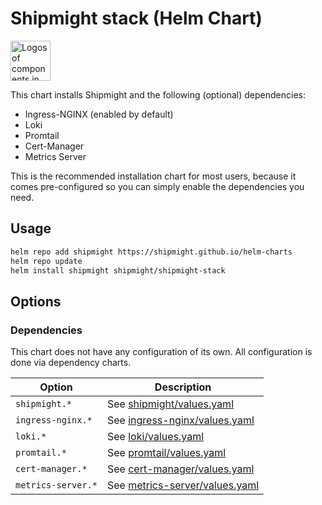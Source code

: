 # Shipmight stack (Helm Chart)

<img alt="Logos of components in Shipmight stack" src="../images/chart-shipmight-stack.png" height="64" />

This chart installs Shipmight and the following (optional) dependencies:

- Ingress-NGINX (enabled by default)
- Loki
- Promtail
- Cert-Manager
- Metrics Server

This is the recommended installation chart for most users, because it comes pre-configured so you can simply enable the dependencies you need.

## Usage

```bash
helm repo add shipmight https://shipmight.github.io/helm-charts
helm repo update
helm install shipmight shipmight/shipmight-stack
```

## Options

### Dependencies

This chart does not have any configuration of its own. All configuration is done via dependency charts.

| Option             | Description                                                                                                                       |
| ------------------ | --------------------------------------------------------------------------------------------------------------------------------- |
| `shipmight.*`      | See [shipmight/values.yaml](../shipmight/values.yaml)                                                                             |
| `ingress-nginx.*`  | See [ingress-nginx/values.yaml](https://github.com/nginxinc/kubernetes-ingress/blob/master/deployments/helm-chart/values.yaml)    |
| `loki.*`           | See [loki/values.yaml](https://github.com/grafana/helm-charts/blob/main/charts/loki/values.yaml)                                  |
| `promtail.*`       | See [promtail/values.yaml](https://github.com/grafana/helm-charts/blob/main/charts/promtail/values.yaml)                          |
| `cert-manager.*`   | See [cert-manager/values.yaml](https://github.com/jetstack/cert-manager/blob/master/deploy/charts/cert-manager/values.yaml)       |
| `metrics-server.*` | See [metrics-server/values.yaml](https://github.com/kubernetes-sigs/metrics-server/blob/master/charts/metrics-server/values.yaml) |
